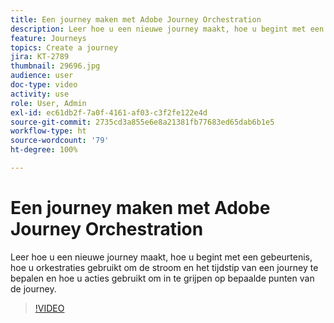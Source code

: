 ```yaml
---
title: Een journey maken met Adobe Journey Orchestration
description: Leer hoe u een nieuwe journey maakt, hoe u begint met een gebeurtenis, hoe u orkestraties gebruikt om de stroom en het tijdstip van een journey te bepalen en hoe u acties gebruikt om in te grijpen op bepaalde punten van de journey.
feature: Journeys
topics: Create a journey
jira: KT-2789
thumbnail: 29696.jpg
audience: user
doc-type: video
activity: use
role: User, Admin
exl-id: ec61db2f-7a0f-4161-af03-c3f2fe122e4d
source-git-commit: 2735cd3a855e6e8a21381fb77683ed65dab6b1e5
workflow-type: ht
source-wordcount: '79'
ht-degree: 100%

---
```



# Een journey maken met Adobe Journey Orchestration

Leer hoe u een nieuwe journey maakt, hoe u begint met een gebeurtenis, hoe u orkestraties gebruikt om de stroom en het tijdstip van een journey te bepalen en hoe u acties gebruikt om in te grijpen op bepaalde punten van de journey.

>[!VIDEO](https://video.tv.adobe.com/v/29696?quality=12&learn=on)

